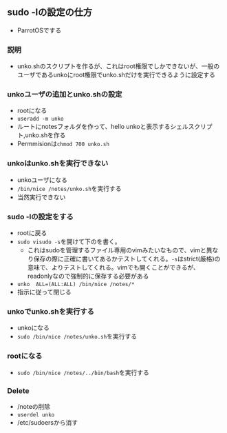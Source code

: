 ## sudo -lの設定の仕方
- ParrotOSでする
### 説明
- unko.shのスクリプトを作るが、これはroot権限でしかできないが、一般のユーザであるunkoにroot権限でunko.shだけを実行できるように設定する
### unkoユーザの追加とunko.shの設定
- rootになる
- `useradd -m unko`
- ルートにnotesフォルダを作って、hello unkoと表示するシェルスクリプト,unko.shを作る
- Permmisionは`chmod 700 unko.sh`

### unkoはunko.shを実行できない
- unkoユーザになる
- `/bin/nice /notes/unko.sh`を実行する
- 当然実行できない

### sudo -lの設定をする
- rootに戻る
- `sudo visudo -s`を開けて下のを書く。
  - これはsudoを管理するファイル専用のvimみたいなもので、vimと異なり保存の際に正確に書いてあるかテストしてくれる。`-s`はstrict(厳格)の意味で、よりテストしてくれる。vimでも開くことができるが、readonlyなので強制的に保存する必要がある
- `unko  ALL=(ALL:ALL) /bin/nice /notes/*`
- 指示に従って閉じる

### unkoでunko.shを実行する
- unkoになる
- `sudo /bin/nice /notes/unko.sh`を実行する

### rootになる
- `sudo /bin/nice /notes/../bin/bash`を実行する

### Delete
- /noteの削除
- `userdel unko`
- /etc/sudoersから消す
